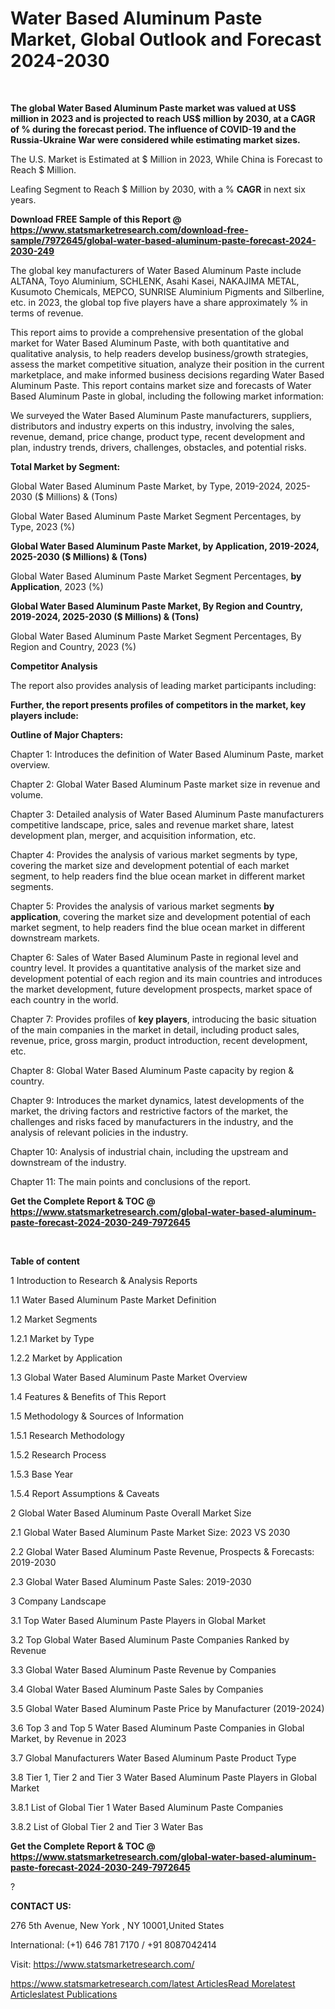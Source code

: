 <h1>Water Based Aluminum Paste Market, Global Outlook and Forecast 2024-2030</h1><br/><p><strong>The global Water Based Aluminum Paste market was valued at US$ million in 2023 and is projected to reach US$ million by 2030, at a <strong>CAGR</strong> of % during the forecast period. The influence of COVID-19 and the Russia-Ukraine War were considered while estimating market sizes.</strong></p>
 
 
 
 <p>The U.S. Market is Estimated at $ Million in 2023, While China is Forecast to Reach $ Million.</p>
 
 
 
 <p>Leafing Segment to Reach $ Million by 2030, with a % <strong>CAGR</strong> in next six years.</p>
 
 
 
 <p><strong>Download FREE Sample of this Report @ <a href="https://www.statsmarketresearch.com/download-free-sample/7972645/global-water-based-aluminum-paste-forecast-2024-2030-249">https://www.statsmarketresearch.com/download-free-sample/7972645/global-water-based-aluminum-paste-forecast-2024-2030-249</a></strong></p>
 
 
 
 <p>The global key manufacturers of Water Based Aluminum Paste include ALTANA, Toyo Aluminium, SCHLENK, Asahi Kasei, NAKAJIMA METAL, Kusumoto Chemicals, MEPCO, SUNRISE Aluminium Pigments and Silberline, etc. in 2023, the global top five players have a share approximately % in terms of revenue.</p>
 
 
 
 <p>This report aims to provide a comprehensive presentation of the global market for Water Based Aluminum Paste, with both quantitative and qualitative analysis, to help readers develop business/growth strategies, assess the market competitive situation, analyze their position in the current marketplace, and make informed business decisions regarding Water Based Aluminum Paste. This report contains market size and forecasts of Water Based Aluminum Paste in global, including the following market information:</p>
 
 
 
 <p>We surveyed the Water Based Aluminum Paste manufacturers, suppliers, distributors and industry experts on this industry, involving the sales, revenue, demand, price change, product type, recent development and plan, industry trends, drivers, challenges, obstacles, and potential risks.</p>
 
 
 
 <p><strong>Total Market by Segment:</strong></p>
 
 
 
 <p>Global Water Based Aluminum Paste Market, by Type, 2019-2024, 2025-2030 ($ Millions) & (Tons)</p>
 
 
 
 <p>Global Water Based Aluminum Paste Market Segment Percentages, by Type, 2023 (%)</p>
 
 
 
 <p><strong>Global Water Based Aluminum Paste Market, <strong>by Application</strong>, 2019-2024, 2025-2030 ($ Millions) & (Tons)</strong></p>
 
 
 
 <p>Global Water Based Aluminum Paste Market Segment Percentages, <strong>by Application</strong>, 2023 (%)</p>
 
 
 
 <p><strong>Global Water Based Aluminum Paste Market, By Region and Country, 2019-2024, 2025-2030 ($ Millions) & (Tons)</strong></p>
 
 
 
 <p>Global Water Based Aluminum Paste Market Segment Percentages, By Region and Country, 2023 (%)</p>
 
 
 
 <p><strong>Competitor Analysis</strong></p>
 
 
 
 <p>The report also provides analysis of leading market participants including:</p>
 
 
 
 <p><strong>Further, the report presents profiles of competitors in the market, <strong>key players</strong> include:</strong></p>
 
 
 
 <p><strong>Outline of Major Chapters:</strong></p>
 
 
 
 <p>Chapter 1: Introduces the definition of Water Based Aluminum Paste, market overview.</p>
 
 
 
 <p>Chapter 2: Global Water Based Aluminum Paste market size in revenue and volume.</p>
 
 
 
 <p>Chapter 3: Detailed analysis of Water Based Aluminum Paste manufacturers competitive landscape, price, sales and revenue market share, latest development plan, merger, and acquisition information, etc.</p>
 
 
 
 <p>Chapter 4: Provides the analysis of various market segments by type, covering the market size and development potential of each market segment, to help readers find the blue ocean market in different market segments.</p>
 
 
 
 <p>Chapter 5: Provides the analysis of various market segments <strong>by application</strong>, covering the market size and development potential of each market segment, to help readers find the blue ocean market in different downstream markets.</p>
 
 
 
 <p>Chapter 6: Sales of Water Based Aluminum Paste in regional level and country level. It provides a quantitative analysis of the market size and development potential of each region and its main countries and introduces the market development, future development prospects, market space of each country in the world.</p>
 
 
 
 <p>Chapter 7: Provides profiles of <strong>key players</strong>, introducing the basic situation of the main companies in the market in detail, including product sales, revenue, price, gross margin, product introduction, recent development, etc.</p>
 
 
 
 <p>Chapter 8: Global Water Based Aluminum Paste capacity by region & country.</p>
 
 
 
 <p>Chapter 9: Introduces the market dynamics, latest developments of the market, the driving factors and restrictive factors of the market, the challenges and risks faced by manufacturers in the industry, and the analysis of relevant policies in the industry.</p>
 
 
 
 <p>Chapter 10: Analysis of industrial chain, including the upstream and downstream of the industry.</p>
 
 
 
 <p>Chapter 11: The main points and conclusions of the report.</p>
 
 
 
 <div><b>Get the Complete Report & TOC @ <a href="https://www.statsmarketresearch.com/global-water-based-aluminum-paste-forecast-2024-2030-249-7972645">https://www.statsmarketresearch.com/global-water-based-aluminum-paste-forecast-2024-2030-249-7972645</a></b></div>
 
 
 
 <p><br />
 
 <b>Table of content</b></p>
 
 
 
 <p>1 Introduction to Research & Analysis Reports<br />
 
 1.1 Water Based Aluminum Paste Market Definition<br />
 
 1.2 Market Segments<br />
 
 1.2.1 Market by Type<br />
 
 1.2.2 Market by Application<br />
 
 1.3 Global Water Based Aluminum Paste Market Overview<br />
 
 1.4 Features & Benefits of This Report<br />
 
 1.5 Methodology & Sources of Information<br />
 
 1.5.1 Research Methodology<br />
 
 1.5.2 Research Process<br />
 
 1.5.3 Base Year<br />
 
 1.5.4 Report Assumptions & Caveats<br />
 
 2 Global Water Based Aluminum Paste Overall Market Size<br />
 
 2.1 Global Water Based Aluminum Paste Market Size: 2023 VS 2030<br />
 
 2.2 Global Water Based Aluminum Paste Revenue, Prospects & Forecasts: 2019-2030<br />
 
 2.3 Global Water Based Aluminum Paste Sales: 2019-2030<br />
 
 3 Company Landscape<br />
 
 3.1 Top Water Based Aluminum Paste Players in Global Market<br />
 
 3.2 Top Global Water Based Aluminum Paste Companies Ranked by Revenue<br />
 
 3.3 Global Water Based Aluminum Paste Revenue by Companies<br />
 
 3.4 Global Water Based Aluminum Paste Sales by Companies<br />
 
 3.5 Global Water Based Aluminum Paste Price by Manufacturer (2019-2024)<br />
 
 3.6 Top 3 and Top 5 Water Based Aluminum Paste Companies in Global Market, by Revenue in 2023<br />
 
 3.7 Global Manufacturers Water Based Aluminum Paste Product Type<br />
 
 3.8 Tier 1, Tier 2 and Tier 3 Water Based Aluminum Paste Players in Global Market<br />
 
 3.8.1 List of Global Tier 1 Water Based Aluminum Paste Companies<br />
 
 3.8.2 List of Global Tier 2 and Tier 3 Water Bas</p>
 
 
 
 <div><b>Get the Complete Report & TOC @ <a href="https://www.statsmarketresearch.com/global-water-based-aluminum-paste-forecast-2024-2030-249-7972645">https://www.statsmarketresearch.com/global-water-based-aluminum-paste-forecast-2024-2030-249-7972645</a></b></div>
 
 
 
 <p>? </p>
 
 
 
 <p><b>CONTACT US:</b><br />
 
 276 5th Avenue, New York , NY 10001,United States<br />
 
 International: (+1) 646 781 7170 / +91 8087042414<br />
 
 Visit: <a href="https://www.statsmarketresearch.com/">https://www.statsmarketresearch.com/</a><br />
 
 <a href="https://gyeongbokgung.com">https://www.statsmarketresearch.com/</a><a href="https://hallyeomaritime.com">latest Articles</a><a href="https://jingwansa.com">Read More</a><a href="https://nguoiviet.jp/">latest Articles</a><a href="https://www.intelmarketresearch.com/">latest Publications</a></p>